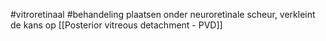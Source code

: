 #vitroretinaal #behandeling 
plaatsen onder neuroretinale scheur, verkleint de kans op [[Posterior vitreous detachment - PVD]] 
